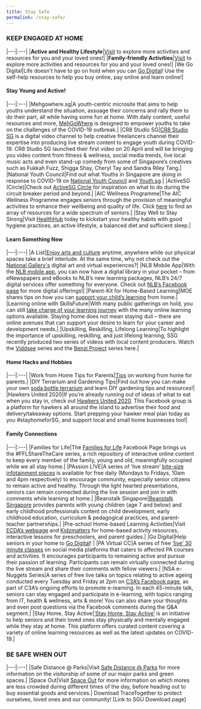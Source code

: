 ```yaml
---
title: Stay Safe
permalink: /stay-safe/
---
```


### KEEP ENGAGED AT HOME 

|---|:---|
|**Active and Healthy Lifestyle**|[Visit](https://circle.myactivesg.com/circuit-breaker) to explore more activities and resources for you and your loved ones!|
|**Family-friendly Activities**|[Visit](https://www.familiesforlife.sg/unite-at-an-event/Pages/FFL-ShareTheCare.aspx) to explore more activities and resources for you and your loved ones!|
|We Go Digital|Life doesn't have to go on hold when you can [Go Digital](https://www.imda.gov.sg/WeGoDigital)! Use the self-help resources to help you buy online, pay online and learn online!|

#### Stay Young and Active!

|---|:---|
|Mehgowhere.sg|A youth-centric microsite that aims to help youths understand the situation, assuage their concerns and rally them to do their part, all while having some fun at home. With daily content, useful resources and more, [MehGoWhere](https://www.mehgowhere.sg) is designed to empower youths to take on the challenges of the COVID-19 outbreak.|
|CR8 Studio SG|[CR8 Studio SG](https://www.facebook.com/groups/cr8studiosg/?ref=share) is a digital video channel to help creative freelancers channel their expertise into producing live stream content to engage youth during COVID-19. CR8 Studio SG launched their first video on 20 April and will be bringing you video content from fitness & wellness, social media trends, live local music acts and even stand-up comedy from some of Singapore’s creatives such as Fukkah Fuzz, Shigga Shay, Cheryl Tay and Sandra Riley Tang.|
|National Youth Council|Find out what Youths in Singapore are doing in response to COVID-19 on [National Youth Council](https://www.facebook.com/nycsg/) and [Youth.sg](https://www.facebook.com/youthdotsg/).|
|ActiveSG (Circle)|Check out [ActiveSG Circle](https://circle.myactivesg.com/circuit-breaker?utm_campaign=circuit-breaker&utm_source=sgunited-thrive&utm_medium=textlink) for inspiration on what to do during the circuit breaker period and beyond.|
|AIC Wellness Programme|The AIC Wellness Programme engages seniors through the provision of meaningful activities to enhance their wellbeing and quality of life. Click [here](https://www.aic.sg/care-services/AIC%20Wellness%20Programme) to find an array of resources for a wide spectrum of seniors.|
|Stay Well to Stay Strong|Visit [HealthHub](https://www.healthhub.sg/staywell) today to kickstart your healthy habits with good hygiene practices, an active lifestyle, a balanced diet and sufficient sleep.|

#### Learn Something New

|---|:---|
|A List|[Enjoy arts and culture](https://www.a-list.sg/sgcultureanywhere) anytime, anywhere while our physical spaces take a brief interlude. At the same time, why not check out the [National Gallery's](https://www.nationalgallery.sg/galleryanywhere) digital art and virtual experiences?|
|NLB Mobile App|With the [NLB mobile app](https://mobileapp.nlb.gov.sg/), you can now have a digital library in your pocket – from eNewspapers and eBooks to NLB’s new learning packages, NLB’s 24/7 digital services offer something for everyone. Check out [NLB’s Facebook page](https://www.facebook.com/nlbsingapore) for more digital offerings!|
|Parent-Kit for Home-Based Learning|MOE shares tips on how you can [support your child’s learning](https://www.moe.gov.sg/parentkit) from home.|
|Learning online with SkillsFuture|With many public gatherings on hold, you can still [take charge of your learning journey](https://www.myskillsfuture.sg/content/portal/en/career-resources/career-resources/campaigns/learn-online-with-skillsfuture.html) with the many online learning options available. Staying home does not mean staying dull – there are online avenues that can support your desire to learn for your career and development needs.|
|Upskilling, Reskilling, Lifelong Learning|To highlight the importance of upskilling, reskilling, and just lifelong learning, SSG recently produced two series of videos with local content producers. Watch the [Viddsee](https://www.viddsee.com/series/tomorrow-starts-today/1) series and the [Benzi Project](https://www.youtube.com/watch?v=JREJb5N7gK0) series here.|

#### Home Hacks and Hobbies

|---|:---|
|Work from Home Tips for Parents|[Tips](https://www.nie.edu.sg/teacher-education/useful-resources-for-HBL-WFH/tips-for-parents-for-working-from-home-(wfh)) on working from home for parents.|
|DIY Terrarium and Gardening Tips|Find out how you can make your own [soda bottle terrarium](https://www.youtube.com/playlist?list=PL1_Eb2Fa0jUdnVKaJenj8z3F72rMHjGj3) and learn DIY gardening tips and resources!|
|Hawkers United 2020|If you’re already running out of ideas of what to eat when you stay in, check out [Hawkers United 2020](https://www.facebook.com/groups/268960887438286/learning_content/). This Facebook group is a platform for hawkers all around the island to advertise their food and delivery/takeaway options. Start prepping your hawker meal plan today as you #stayhomeforSG, and support local and small home businesses too!|

#### Family Connections

|---|:---|
|Families for Life|The [Families for Life](https://www.facebook.com/familiesforlife.sg/) Facebook Page brings us the #FFLShareTheCare series, a rich repository of  interactive online content to keep every member of the family, young and old, meaningfully occupied while we all stay home.|
|PAssion L!VE|A series of ‘live stream’ [bite-size infotainment pieces](https://www.facebook.com/pacourses) is available for free daily (Mondays to Fridays, 10am and 4pm respectively) to encourage community, especially senior citizens to remain active and healthy. Through the light hearted presentations, seniors can remain connected during the live session and join in with comments while learning at home.|
|Beanstalk Singapore|[Beanstalk Singapore](https://www.facebook.com/BeanstalkSingapore) provides parents with young children (age 7 and below) and early childhood professionals content on child development, early childhood education, curriculum & pedagogical practices, and parent-teacher partnerships.|
|Pre-school Home-based Learning Activities|Visit [ECDA’s webpage](https://www.go.gov.sg/preschoolhbl) and [Kidzmatters](https://kidzmatters.com) for home-based activity resources, interactive lessons for preschoolers, and parent guides.|
|Go Digital|Help seniors in your home to [Go Digital](https://www.imsilver.imda.gov.sg )! |
|PA Virtual CC|A series of free [‘live’ 30 minute classes](https://www.facebook.com/pg/pacourses/videos/) on social media platforms that caters to affected PA courses and activities. It encourages participants to remaining active and pursue their passion of learning. Participants can remain virtually connected during the live stream and share their comments with fellow viewers.|
|NSA e-Nuggets Series|A series of free live talks on topics relating to active ageing conducted every Tuesday and Friday at 2pm on [C3A’s Facebook page](https://www.facebook.com/councilforthirdage/), as part of C3A’s ongoing efforts to promote e-learning. In each 45-minute talk, seniors can stay engaged and participate in e-learning, with topics ranging from IT, health & wellness, arts & more! You can also share your thoughts and even post questions via the Facebook comments during the Q&A segment.|
|Stay Home, Stay Active|[‘Stay Home, Stay Active’](https://www.c3a.org.sg/microsite/index.html) is an initiative to help seniors and their loved ones stay physically and mentally engaged while they stay at home. This platform offers curated content covering a variety of online learning resources as well as the latest updates on COVID-19.|

### BE SAFE WHEN OUT 

|---|:---|
|Safe Distance @ Parks|Visit [Safe Distance @ Parks](https://safedistparks.nparks.gov.sg) for more information on the visitorship of some of our major parks and green spaces.|
|Space Out|Visit [Space Out](https://www.spaceout.gov.sg) for more information on which mores are less crowded during different times of the day, before heading out to buy essential goods and services.|
Download TraceTogether to protect ourselves, loved ones and our community! [Link to SGU Download page] 
